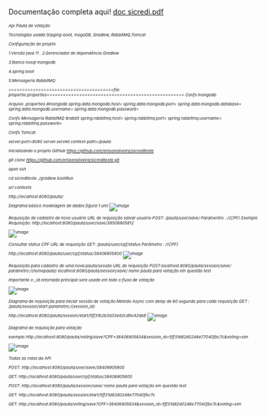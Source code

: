 
Documentação completa aqui!
[doc sicredi.pdf](https://github.com/enisonoliveira/sicrediteste/files/5765724/doc.sicredi.pdf)

<h6 style="font-size:8px">
Api Pauta de votação

Tecnologias usada Srpging-boot, mogoDB, Gradlew, RabbitMQ,Tomcat



Configuração do projeto

1.Versão java 11
.
2.Gerenciador de dependência Gradlew

3.Banco nosql mongodb

4.spring boot

5.Mensageria RabbitMQ


=======================================file propertie.properties===================================================
Confs  mongodb

Arquivo .properties
#mongodb
spring.data.mongodb.host=
spring.data.mongodb.port=
spring.data.mongodb.database=
spring.data.mongodb.username=
spring.data.mongodb.password=


Confs Mensageria RabbitMQ
#rabbit
spring.rabbitmq.host=
spring.rabbitmq.port=
spring.rabbitmq.username=
spring.rabbitmq.password=

Confs Tomcat

server.port=8080
server.servlet.context-path=/pauta


Inicializando o projeto
GitHub
https://github.com/enisonoliveira/sicrediteste

git clone  https://github.com/enisonoliveira/sicrediteste.git

open ssh

cd sicrediteste
 ./gradlew bootRun


url contexto

http://localhost:8080/pauta/



Diagrama básico modelagem de dados figura  1 uml
![image](https://user-images.githubusercontent.com/24898873/103557463-05892d80-4e92-11eb-9bf5-a1a4c6136ab1.png)

Requisição  de cadastro de novo usuário
URL de requisição  salvar usuario  POST: /pauta/user/save/
Paramentro : /{CPF}
Exemplo Requisição: http://localhost:8080/pauta/user/save/38506905812


![image](https://user-images.githubusercontent.com/24898873/103557581-294c7380-4e92-11eb-9769-da4fe3005c9d.png)

Consultar  status CPF
URL de requisição  GET: /pauta/user/cpf/status
Parâmetro : /{CPF}

http://localhost:8080/pauta/user/cpf/status/38406905800
![image](https://user-images.githubusercontent.com/24898873/103557619-39fce980-4e92-11eb-9d92-79e37014a2b3.png)


Requisição para cadastro de uma nova pauta/sessão
URL de requisição POST:localhost:8080/pauta/session/save/
parametro:/{nomepauta} 
localhost:8080/pauta/session/save/ nome pauta para votação em questão test

Importante o _id retornado principal sera usado em todo o fluxo de votação

![image](https://user-images.githubusercontent.com/24898873/103557666-4b45f600-4e92-11eb-9536-1ad7bcfb607e.png)



Diagrama de requisição para iniciar sessão de votação
Metodo Async com delay de 60 segundo para cada requisição
GET : /pauta/session/start
parametro:/{session_id}

http://localhost:8080/pauta/session/start/5ff31b2b3d33ed2cd5e42da8
![image](https://user-images.githubusercontent.com/24898873/103557698-59941200-4e92-11eb-86c5-8bf56ef92c02.png)


Diagrama de requisição para votação

exemplo
http://localhost:8080/pauta/voting/save?CPF=38406905834&session_id=5ff31d82d0246e77040fbc7c&voting=sim


![image](https://user-images.githubusercontent.com/24898873/103557748-6d3f7880-4e92-11eb-9c40-88b4b133eab7.png)

Todas as rotas da API

POST:
http://localhost:8080/pauta/user/save/38406905800

GET:
http://localhost:8080/pauta/user/cpf/status/38406905800

POST:
http://localhost:8080/pauta/session/save/ nome pauta para votação em questão test

GET:
http://localhost:8080/pauta/session/start/5ff31d82d0246e77040fbc7c

GET:
http://localhost:8080/pauta/voting/save?CPF=38406905834&session_id=5ff31d82d0246e77040fbc7c&voting=sim
</h6>
